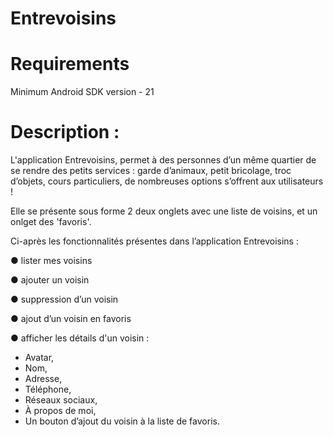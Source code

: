# Entrevoisins

# Requirements

Minimum Android SDK version - 21

# Description :

L'application Entrevoisins, permet à des personnes d’un même quartier de se rendre des petits services : garde d’animaux, petit bricolage, troc d’objets, cours particuliers, de nombreuses options s’offrent aux utilisateurs !

Elle se présente sous forme 2 deux onglets avec une liste de voisins, et un onlget des 'favoris'.

Ci-après les fonctionnalités présentes dans l’application Entrevoisins :

● lister mes voisins

● ajouter un voisin 

● suppression d’un voisin

● ajout d’un voisin en favoris

● afficher les détails d'un voisin : 
  - Avatar, 
  - Nom, 
  - Adresse,
  - Téléphone,
  - Réseaux sociaux,
  - À propos de moi,
  - Un bouton d’ajout du voisin à la liste de favoris.




